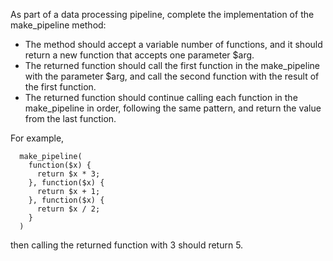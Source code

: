 As part of a data processing pipeline, complete the implementation of the make_pipeline method:

- The method should accept a variable number of functions, and it should return a new function that accepts one
  parameter $arg.
- The returned function should call the first function in the make_pipeline with the parameter $arg, and call the second
  function with the result of the first function.
- The returned function should continue calling each function in the make_pipeline in order, following the same pattern,
  and return the value from the last function.

For example,

```
  make_pipeline(
    function($x) { 
      return $x * 3; 
    }, function($x) { 
      return $x + 1; 
    }, function($x) { 
      return $x / 2; 
    }
  ) 
```

then calling the returned function with 3 should return 5.
